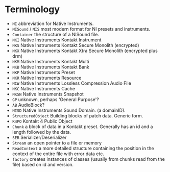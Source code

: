 # Terminology

- `NI` abbreviation for Native Instruments.
- `NISound` / `NIS` most modern format for NI presets and instruments.
- `Container` the structure of a NISound file.
- `NKI` Native Instruments Kontakt Instrument
- `NKS` Native Instruments Kontakt Secure Monolith (encrypted)
- `NKX` Native Instruments Kontakt Xtra Secure Monolith (encrypted plus drm)
- `NKM` Native Instruments Kontakt Multi
- `NKB` Native Instruments Kontakt Bank
- `NKP` Native Instruments Preset
- `NKR` Native Instruments Resource
- `NCW` Native Instruments Lossless Compression Audio File
- `NKC` Native Instruments Cache
- `NKSN` Native Instruments Snapshot
- `GP` unknown, perhaps 'General Purpose'?
- `AB` AudioBlock?
- `NISD` Native Instruments Sound Domain. (a domainID).
- `StructuredObject` Building blocks of patch data. Generic form.
- `K4PO` Kontakt 4 Public Object
- `Chunk` a block of data in a Kontakt preset. Generally has an id and a length followed by the data.
- `SER` Serializer/Deserializer
- `Stream` an open pointer to a file or memory
- `ReadContext` a more detailed structure containing the position in the context of the entire file with error data etc.
- `factory` creates instances of classes (usually from chunks read from the file) based on id and version.
